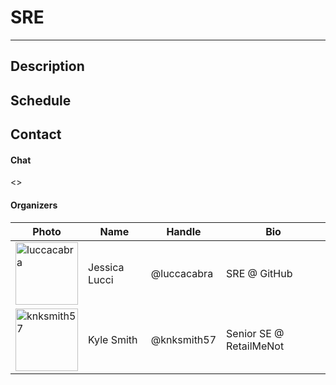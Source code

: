 # SRE
___
## Description

## Schedule

## Contact
#### Chat
<>
#### Organizers
| Photo | Name | Handle | Bio |
| ----- | ---- | ------ | --- |
| <img src="https://avatars0.githubusercontent.com/u/1678823?s=460&v=4" width="100" height="100" alt="luccacabra"> | Jessica Lucci | @luccacabra | SRE @ GitHub |
| <img src="https://avatars0.githubusercontent.com/u/796851?s=460&v=4" width="100" height="100" alt="knksmith57"/> | Kyle Smith | @knksmith57 | Senior SE @ RetailMeNot |
